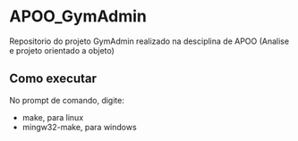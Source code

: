 # APOO_GymAdmin
Repositorio do projeto GymAdmin realizado na desciplina de APOO (Analise e projeto orientado a objeto)

## Como executar
No prompt de comando, digite:
- make, para linux
- mingw32-make, para windows
